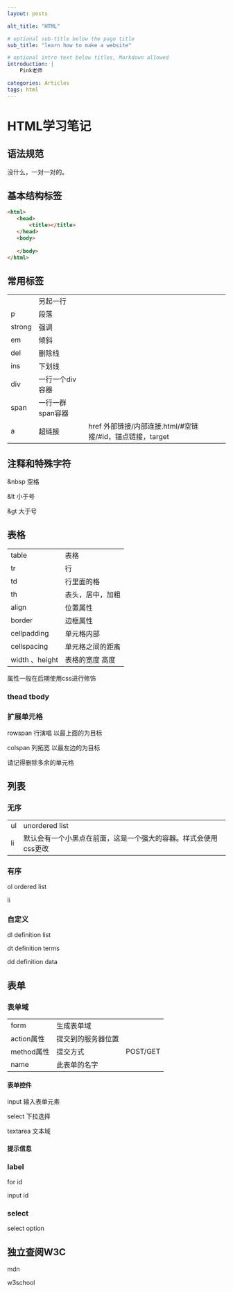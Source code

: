 ```yaml
---
layout: posts

alt_title: "HTML"

# optional sub-title below the page title
sub_title: "learn how to make a website"

# optional intro text below titles, Markdown allowed
introduction: |
    Pink老师

categories: Articles
tags: html
---
```

# HTML学习笔记

## 语法规范

没什么，一对一对的。

## 基本结构标签

```html
<html>
   <head>
       <title></title>
   </head>
   <body>
        
   </body>
</html>
```

## 常用标签

|        |                  |                                                           |
| ------ | ---------------- | --------------------------------------------------------- |
| <br/>  | 另起一行         |                                                           |
| p      | 段落             |                                                           |
| strong | 强调             |                                                           |
| em     | 倾斜             |                                                           |
| del    | 删除线           |                                                           |
| ins    | 下划线           |                                                           |
| div    | 一行一个div容器  |                                                           |
| span   | 一行一群span容器 |                                                           |
| a      | 超链接           | href 外部链接/内部连接.html/#空链接/#id，锚点链接，target |

## 注释和特殊字符

&nbsp 空格

&lt 小于号

&gt 大于号

## 表格

|                |                  |
| -------------- | ---------------- |
| table          | 表格             |
| tr             | 行               |
| td             | 行里面的格       |
| th             | 表头，居中，加粗 |
| align          | 位置属性         |
| border         | 边框属性         |
| cellpadding    | 单元格内部       |
| cellspacing    | 单元格之间的距离 |
| width 、height | 表格的宽度 高度  |

属性一般在后期使用css进行修饰

### thead tbody

### 扩展单元格

rowspan 行演唱 以最上面的为目标

colspan 列拓宽 以最左边的为目标

请记得删除多余的单元格

## 列表

### 无序

|      |                                                              |
| ---- | ------------------------------------------------------------ |
| ul   | unordered list                                               |
| li   | 默认会有一个小黑点在前面，这是一个强大的容器。样式会使用css更改 |

### 有序

ol ordered list

li

### 自定义

dl definition list

dt definition terms

dd definition data

## 表单

### 表单域

|            |                    |          |
| ---------- | ------------------ | -------- |
| form       | 生成表单域         |          |
| action属性 | 提交到的服务器位置 |          |
| method属性 | 提交方式           | POST/GET |
| name       | 此表单的名字       |          |

#### 表单控件

input 输入表单元素 

select 下拉选择

textarea 文本域

#### 提示信息

### label

for id

input id

### select

select option

## 独立查阅W3C

mdn

w3school